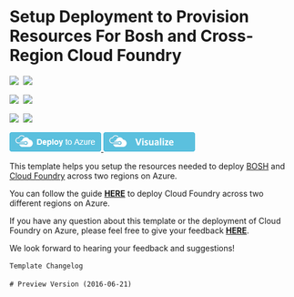 # Setup Deployment to Provision Resources For Bosh and Cross-Region Cloud Foundry

<IMG SRC="https://azbotstorage.blob.core.windows.net/badges/bosh-cf-crossregion/PublicLastTestDate.svg" />&nbsp;
<IMG SRC="https://azbotstorage.blob.core.windows.net/badges/bosh-cf-crossregion/PublicDeployment.svg" />&nbsp;

<IMG SRC="https://azbotstorage.blob.core.windows.net/badges/bosh-cf-crossregion/FairfaxLastTestDate.svg" />&nbsp;
<IMG SRC="https://azbotstorage.blob.core.windows.net/badges/bosh-cf-crossregion/FairfaxDeployment.svg" />&nbsp;

<IMG SRC="https://azbotstorage.blob.core.windows.net/badges/bosh-cf-crossregion/BestPracticeResult.svg" />&nbsp;
<IMG SRC="https://azbotstorage.blob.core.windows.net/badges/bosh-cf-crossregion/CredScanResult.svg" />&nbsp;

<a href="https://portal.azure.com/#create/Microsoft.Template/uri/https%3A%2F%2Fraw.githubusercontent.com%2FAzure%2Fazure-quickstart-templates%2Fmaster%2Fbosh-cf-crossregion%2Fazuredeploy.json" target="_blank">
    <img src="https://raw.githubusercontent.com/Azure/azure-quickstart-templates/master/1-CONTRIBUTION-GUIDE/images/deploytoazure.png"/>
</a>
<a href="http://armviz.io/#/?load=https%3A%2F%2Fraw.githubusercontent.com%2FAzure%2Fazure-quickstart-templates%2Fmaster%2Fbosh-cf-crossregion%2Fazuredeploy.json" target="_blank">
    <img src="https://raw.githubusercontent.com/Azure/azure-quickstart-templates/master/1-CONTRIBUTION-GUIDE/images/visualizebutton.png"/>
</a>

This template helps you setup the resources needed to deploy [BOSH](http://bosh.io/) and [Cloud Foundry](https://www.cloudfoundry.org/) across two regions on Azure.

You can follow the guide [**HERE**](https://github.com/cloudfoundry-incubator/bosh-azure-cpi-release/blob/master/docs/advanced/cross-region.md) to deploy Cloud Foundry across two different regions on Azure.

If you have any question about this template or the deployment of Cloud Foundry on Azure, please feel free to give your feedback [**HERE**](https://github.com/cloudfoundry-incubator/bosh-azure-cpi-release/issues).

We look forward to hearing your feedback and suggestions!

```
Template Changelog

# Preview Version (2016-06-21)

```
